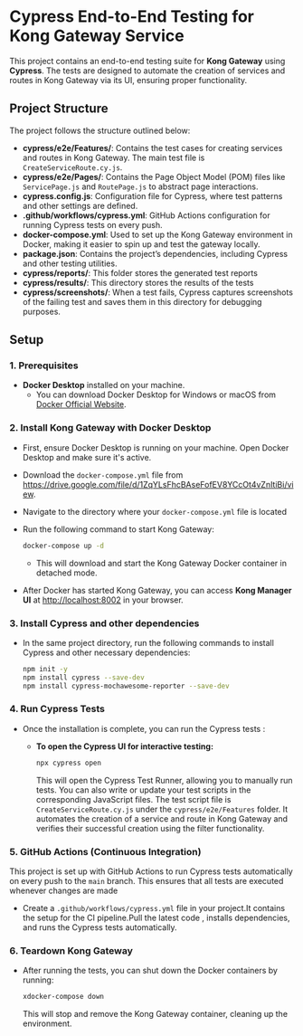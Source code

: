 # Cypress End-to-End Testing for Kong Gateway Service

This project contains an end-to-end testing suite for **Kong Gateway** using **Cypress**. The tests are designed to automate the creation of services and routes in Kong Gateway via its UI, ensuring proper functionality.


## Project Structure

The project follows the structure outlined below:


- **cypress/e2e/Features/**: Contains the test cases for creating services and routes in Kong Gateway. The main test file is `CreateServiceRoute.cy.js`.
- **cypress/e2e/Pages/**: Contains the Page Object Model (POM) files like `ServicePage.js` and `RoutePage.js` to abstract page interactions.
- **cypress.config.js**: Configuration file for Cypress, where test patterns and other settings are defined.
- **.github/workflows/cypress.yml**: GitHub Actions configuration for running Cypress tests on every push.
- **docker-compose.yml**: Used to set up the Kong Gateway environment in Docker, making it easier to spin up and test the gateway locally.
- **package.json**: Contains the project’s dependencies, including Cypress and other testing utilities.
- **cypress/reports/**: This folder stores the generated test reports
- **cypress/results/**: This directory stores the results of the tests
- **cypress/screenshots/**: When a test fails, Cypress captures screenshots of the failing test and saves them in this directory for debugging purposes.





## Setup

### 1. **Prerequisites**
   - **Docker Desktop** installed on your machine.
     - You can download Docker Desktop for Windows or macOS from [Docker Official Website](https://www.docker.com/products/docker-desktop).


### 2. **Install Kong Gateway with Docker Desktop**
   - First, ensure Docker Desktop is running on your machine. Open Docker Desktop and make sure it's active.
   
   - Download the `docker-compose.yml` file from  https://drive.google.com/file/d/1ZqYLsFhcBAseFofEV8YCcOt4vZnItiBi/view.

   - Navigate to the directory where your `docker-compose.yml` file is located 

   - Run the following command to start Kong Gateway:
     ```bash
     docker-compose up -d
     ```
     - This will download and start the Kong Gateway Docker container in detached mode.


   - After Docker has started Kong Gateway, you can access **Kong Manager UI** at [http://localhost:8002](http://localhost:8002) in your browser.


### 3. **Install Cypress and other dependencies**
   - In the same project directory, run the following commands to install Cypress and other necessary dependencies:
     ```bash
     npm init -y                                 
     npm install cypress --save-dev 
     npm install cypress-mochawesome-reporter --save-dev              
     ```

### 4. **Run Cypress Tests**
   - Once the installation is complete, you can run the Cypress tests :
   
     - **To open the Cypress UI for interactive testing:**
       ```bash
       npx cypress open
       ```
       This will open the Cypress Test Runner, allowing you to manually run tests. You can also write or update your test scripts in the corresponding JavaScript files. The test script file is `CreateServiceRoute.cy.js` under the `cypress/e2e/Features` folder. It automates the creation of a service and route in Kong Gateway and verifies their successful creation using the filter functionality.

###  5. GitHub Actions (Continuous Integration)
   This project is set up with GitHub Actions to run Cypress tests automatically on every push to the `main` branch. This ensures that all tests are executed whenever changes are made

   - Create a `.github/workflows/cypress.yml` file in your project.It contains the setup for the CI pipeline.Pull the latest code , installs dependencies, and runs the Cypress tests automatically.

### 6. **Teardown Kong Gateway**
   - After running the tests, you can shut down the Docker containers by running:
     ```bash
     xdocker-compose down
     ```
     This will stop and remove the Kong Gateway container, cleaning up the environment.
